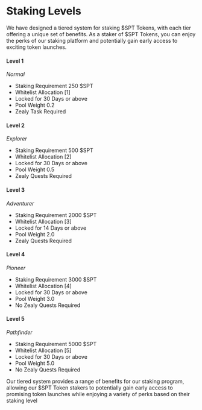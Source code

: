 # Staking Levels

We have designed a tiered system for staking $SPT Tokens, with each tier offering a unique set of benefits. As a staker of $SPT Tokens, you can enjoy the perks of our staking platform and potentially gain early access to exciting token launches.

#### Level 1

_Normal_

* Staking Requirement 250 $SPT
* Whitelist Allocation \[1]
* Locked for 30 Days or above
* Pool Weight 0.2
* Zealy Task Required

#### Level  2

_Explorer_

* Staking Requirement  500 $SPT
* Whitelist Allocation \[2]
* Locked for 30 Days or above
* Pool Weight 0.5
* Zealy Quests Required

#### Level  3

_Adventurer_

* Staking Requirement  2000 $SPT
* Whitelist Allocation \[3]
* Locked for 14 Days or above
* Pool Weight 2.0
* Zealy Quests Required

#### Level  4

_Pioneer_

* Staking Requirement  3000 $SPT
* Whitelist Allocation \[4]
* Locked for 30 Days or above
* Pool Weight 3.0
* No Zealy Quests Required

#### Level  5

_Pathfinder_

* Staking Requirement  5000 $SPT
* Whitelist Allocation \[5]
* Locked for 30 Days or above
* Pool Weight 5.0
* No Zealy Quests Required



Our tiered system provides a range of benefits for our staking program, allowing our $SPT Token stakers to potentially gain early access to promising token launches while enjoying a variety of perks based on their staking level
